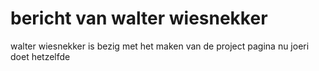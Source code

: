 bericht van walter wiesnekker
=================================

walter wiesnekker is bezig met het maken van de project pagina nu joeri doet hetzelfde

